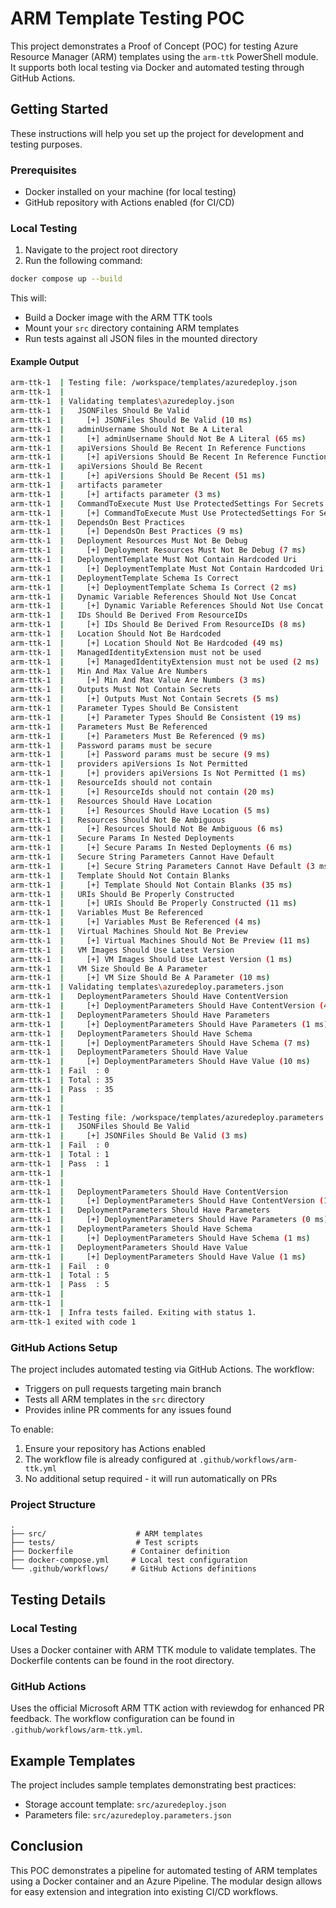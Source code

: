 # ARM Template Testing POC

This project demonstrates a Proof of Concept (POC) for testing Azure Resource Manager (ARM) templates using the `arm-ttk` PowerShell module. It supports both local testing via Docker and automated testing through GitHub Actions.

## Getting Started

These instructions will help you set up the project for development and testing purposes.

### Prerequisites

- Docker installed on your machine (for local testing)
- GitHub repository with Actions enabled (for CI/CD)

### Local Testing

1. Navigate to the project root directory
2. Run the following command:

```bash
docker compose up --build
```

This will:
- Build a Docker image with the ARM TTK tools
- Mount your `src` directory containing ARM templates
- Run tests against all JSON files in the mounted directory

#### Example Output

```bash
arm-ttk-1  | Testing file: /workspace/templates/azuredeploy.json
arm-ttk-1  | 
arm-ttk-1  | Validating templates\azuredeploy.json
arm-ttk-1  |   JSONFiles Should Be Valid
arm-ttk-1  |     [+] JSONFiles Should Be Valid (10 ms)
arm-ttk-1  |   adminUsername Should Not Be A Literal
arm-ttk-1  |     [+] adminUsername Should Not Be A Literal (65 ms)
arm-ttk-1  |   apiVersions Should Be Recent In Reference Functions
arm-ttk-1  |     [+] apiVersions Should Be Recent In Reference Functions (9 ms)
arm-ttk-1  |   apiVersions Should Be Recent
arm-ttk-1  |     [+] apiVersions Should Be Recent (51 ms)
arm-ttk-1  |   artifacts parameter
arm-ttk-1  |     [+] artifacts parameter (3 ms)
arm-ttk-1  |   CommandToExecute Must Use ProtectedSettings For Secrets
arm-ttk-1  |     [+] CommandToExecute Must Use ProtectedSettings For Secrets (12 ms)
arm-ttk-1  |   DependsOn Best Practices
arm-ttk-1  |     [+] DependsOn Best Practices (9 ms)
arm-ttk-1  |   Deployment Resources Must Not Be Debug
arm-ttk-1  |     [+] Deployment Resources Must Not Be Debug (7 ms)
arm-ttk-1  |   DeploymentTemplate Must Not Contain Hardcoded Uri
arm-ttk-1  |     [+] DeploymentTemplate Must Not Contain Hardcoded Uri (25 ms)
arm-ttk-1  |   DeploymentTemplate Schema Is Correct
arm-ttk-1  |     [+] DeploymentTemplate Schema Is Correct (2 ms)
arm-ttk-1  |   Dynamic Variable References Should Not Use Concat
arm-ttk-1  |     [+] Dynamic Variable References Should Not Use Concat (3 ms)
arm-ttk-1  |   IDs Should Be Derived From ResourceIDs
arm-ttk-1  |     [+] IDs Should Be Derived From ResourceIDs (8 ms)
arm-ttk-1  |   Location Should Not Be Hardcoded
arm-ttk-1  |     [+] Location Should Not Be Hardcoded (49 ms)
arm-ttk-1  |   ManagedIdentityExtension must not be used
arm-ttk-1  |     [+] ManagedIdentityExtension must not be used (2 ms)
arm-ttk-1  |   Min And Max Value Are Numbers
arm-ttk-1  |     [+] Min And Max Value Are Numbers (3 ms)
arm-ttk-1  |   Outputs Must Not Contain Secrets
arm-ttk-1  |     [+] Outputs Must Not Contain Secrets (5 ms)
arm-ttk-1  |   Parameter Types Should Be Consistent
arm-ttk-1  |     [+] Parameter Types Should Be Consistent (19 ms)
arm-ttk-1  |   Parameters Must Be Referenced
arm-ttk-1  |     [+] Parameters Must Be Referenced (9 ms)
arm-ttk-1  |   Password params must be secure
arm-ttk-1  |     [+] Password params must be secure (9 ms)
arm-ttk-1  |   providers apiVersions Is Not Permitted
arm-ttk-1  |     [+] providers apiVersions Is Not Permitted (1 ms)
arm-ttk-1  |   ResourceIds should not contain
arm-ttk-1  |     [+] ResourceIds should not contain (20 ms)
arm-ttk-1  |   Resources Should Have Location
arm-ttk-1  |     [+] Resources Should Have Location (5 ms)
arm-ttk-1  |   Resources Should Not Be Ambiguous
arm-ttk-1  |     [+] Resources Should Not Be Ambiguous (6 ms)
arm-ttk-1  |   Secure Params In Nested Deployments
arm-ttk-1  |     [+] Secure Params In Nested Deployments (6 ms)
arm-ttk-1  |   Secure String Parameters Cannot Have Default
arm-ttk-1  |     [+] Secure String Parameters Cannot Have Default (3 ms)
arm-ttk-1  |   Template Should Not Contain Blanks
arm-ttk-1  |     [+] Template Should Not Contain Blanks (35 ms)
arm-ttk-1  |   URIs Should Be Properly Constructed
arm-ttk-1  |     [+] URIs Should Be Properly Constructed (11 ms)
arm-ttk-1  |   Variables Must Be Referenced
arm-ttk-1  |     [+] Variables Must Be Referenced (4 ms)
arm-ttk-1  |   Virtual Machines Should Not Be Preview
arm-ttk-1  |     [+] Virtual Machines Should Not Be Preview (11 ms)
arm-ttk-1  |   VM Images Should Use Latest Version
arm-ttk-1  |     [+] VM Images Should Use Latest Version (1 ms)
arm-ttk-1  |   VM Size Should Be A Parameter
arm-ttk-1  |     [+] VM Size Should Be A Parameter (10 ms)
arm-ttk-1  | Validating templates\azuredeploy.parameters.json
arm-ttk-1  |   DeploymentParameters Should Have ContentVersion
arm-ttk-1  |     [+] DeploymentParameters Should Have ContentVersion (4 ms)
arm-ttk-1  |   DeploymentParameters Should Have Parameters
arm-ttk-1  |     [+] DeploymentParameters Should Have Parameters (1 ms)
arm-ttk-1  |   DeploymentParameters Should Have Schema
arm-ttk-1  |     [+] DeploymentParameters Should Have Schema (7 ms)
arm-ttk-1  |   DeploymentParameters Should Have Value
arm-ttk-1  |     [+] DeploymentParameters Should Have Value (10 ms)
arm-ttk-1  | Fail  : 0
arm-ttk-1  | Total : 35
arm-ttk-1  | Pass  : 35
arm-ttk-1  | 
arm-ttk-1  | 
arm-ttk-1  | Testing file: /workspace/templates/azuredeploy.parameters.json
arm-ttk-1  |   JSONFiles Should Be Valid
arm-ttk-1  |     [+] JSONFiles Should Be Valid (3 ms)
arm-ttk-1  | Fail  : 0
arm-ttk-1  | Total : 1
arm-ttk-1  | Pass  : 1
arm-ttk-1  | 
arm-ttk-1  | 
arm-ttk-1  |   DeploymentParameters Should Have ContentVersion
arm-ttk-1  |     [+] DeploymentParameters Should Have ContentVersion (1 ms)
arm-ttk-1  |   DeploymentParameters Should Have Parameters
arm-ttk-1  |     [+] DeploymentParameters Should Have Parameters (0 ms)
arm-ttk-1  |   DeploymentParameters Should Have Schema
arm-ttk-1  |     [+] DeploymentParameters Should Have Schema (1 ms)
arm-ttk-1  |   DeploymentParameters Should Have Value
arm-ttk-1  |     [+] DeploymentParameters Should Have Value (1 ms)
arm-ttk-1  | Fail  : 0
arm-ttk-1  | Total : 5
arm-ttk-1  | Pass  : 5
arm-ttk-1  | 
arm-ttk-1  | 
arm-ttk-1  | Infra tests failed. Exiting with status 1.
arm-ttk-1 exited with code 1
```

### GitHub Actions Setup

The project includes automated testing via GitHub Actions. The workflow:
- Triggers on pull requests targeting main branch
- Tests all ARM templates in the `src` directory
- Provides inline PR comments for any issues found

To enable:
1. Ensure your repository has Actions enabled
2. The workflow file is already configured at `.github/workflows/arm-ttk.yml`
3. No additional setup required - it will run automatically on PRs

### Project Structure

```
.
├── src/                    # ARM templates
├── tests/                  # Test scripts
├── Dockerfile             # Container definition
├── docker-compose.yml     # Local test configuration
└── .github/workflows/     # GitHub Actions definitions
```

## Testing Details

### Local Testing
Uses a Docker container with ARM TTK module to validate templates. The Dockerfile contents can be found in the root directory.

### GitHub Actions
Uses the official Microsoft ARM TTK action with reviewdog for enhanced PR feedback. The workflow configuration can be found in `.github/workflows/arm-ttk.yml`.

## Example Templates
The project includes sample templates demonstrating best practices:

- Storage account template: `src/azuredeploy.json`
- Parameters file: `src/azuredeploy.parameters.json`

## Conclusion

This POC demonstrates a pipeline for automated testing of ARM templates using a Docker container and an Azure Pipeline. The modular design allows for easy extension and integration into existing CI/CD workflows.